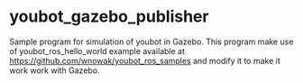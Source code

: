 # youbot_gazebo_publisher
Sample program for simulation of youbot in Gazebo.
This program make use of youbot_ros_hello_world example available at https://github.com/wnowak/youbot_ros_samples and modify it to make it work work with Gazebo.
